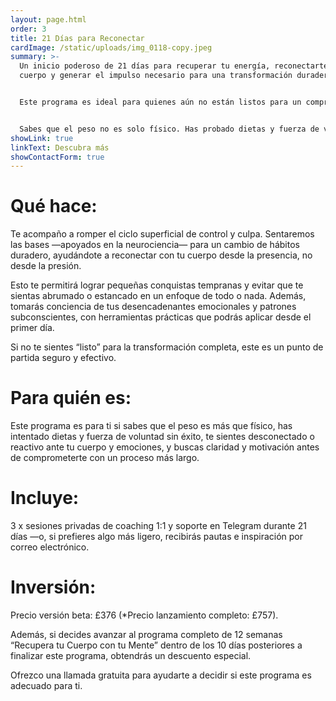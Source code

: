 ```yaml
---
layout: page.html
order: 3
title: 21 Días para Reconectar
cardImage: /static/uploads/img_0118-copy.jpeg
summary: >-
  Un inicio poderoso de 21 días para recuperar tu energía, reconectarte con tu
  cuerpo y generar el impulso necesario para una transformación duradera.


  Este programa es ideal para quienes aún no están listos para un compromiso completo de 12 semanas, pero saben que algo en su vida debe cambiar.


  Sabes que el peso no es solo físico. Has probado dietas y fuerza de voluntad, pero sin resultados duraderos. Te sientes desconectado, reactivo o desincronizado contigo mismo. Necesitas claridad y motivación antes de dar el paso hacia el programa completo.
showLink: true
linkText: Descubra más
showContactForm: true
---
```

# Qué hace:

Te acompaño a romper el ciclo superficial de control y culpa. Sentaremos las bases —apoyados en la neurociencia— para un cambio de hábitos duradero, ayudándote a reconectar con tu cuerpo desde la presencia, no desde la presión.

Esto te permitirá lograr pequeñas conquistas tempranas y evitar que te sientas abrumado o estancado en un enfoque de todo o nada. Además, tomarás conciencia de tus desencadenantes emocionales y patrones subconscientes, con herramientas prácticas que podrás aplicar desde el primer día.

Si no te sientes “listo” para la transformación completa, este es un punto de partida seguro y efectivo.

# Para quién es:

Este programa es para ti si sabes que el peso es más que físico, has intentado dietas y fuerza de voluntad sin éxito, te sientes desconectado o reactivo ante tu cuerpo y emociones, y buscas claridad y motivación antes de comprometerte con un proceso más largo.

# Incluye:

3 x sesiones privadas de coaching 1:1 y soporte en Telegram durante 21 días —o, si prefieres algo más ligero, recibirás pautas e inspiración por correo electrónico.

# Inversión:

Precio versión beta: £376 (*Precio lanzamiento completo: £757).

Además, si decides avanzar al programa completo de 12 semanas “Recupera tu Cuerpo con tu Mente” dentro de los 10 días posteriores a finalizar este programa, obtendrás un descuento especial.

Ofrezco una llamada gratuita para ayudarte a decidir si este programa es adecuado para ti.
